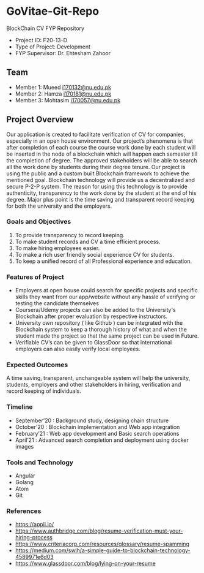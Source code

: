 # GoVitae-Git-Repo
BlockChain CV FYP Repository

- Project ID: F20-13-D
- Type of Project: Development
- FYP Supervisor: Dr. Ehtesham Zahoor

## Team
- Member 1: Mueed i170132@nu.edu.pk
- Member 2: Hamza i170181@nu.edu.pk
- Member 3: Mohtasim i170057@nu.edu.pk

## Project Overview
Our application is created to facilitate verification of CV for companies, especially in an open house environment. Our project’s phenomena is that after completion of each course the course work done by each student will be inserted in the node of a blockchain which will happen each semester till the completion of degree. The approved stakeholders will be able to search all the work done by students during their degree tenure. Our project is using the public and a custom built Blockchain framework to achieve the mentioned goal. Blockchain technology will provide us a decentralized and secure P-2-P system. The reason for using this technology is to provide authenticity, transparency to the work done by the student at the end of his degree. Major plus point is the time saving and transparent record keeping for both the university and the employers.
 
### Goals and Objectives
1.	To provide transparency to record keeping.
2.	To make student records and CV a time efficient process.
3.	To make hiring employees easier.
4.	To make a rich user friendly social experience CV for students.
5.	To keep a unified record of all Professional experience and education. 
 
### Features of Project
- Employers at open house could search for specific projects and
specific skills they want from our app/website without any hassle of
verifying or testing the candidate themselves
- Coursera/Udemy projects can also be added to the University's
Blockchain after proper evaluation by respective instructors.
- University own repository ( like Github ) can be integrated with the
Blockchain system to keep a thorough history of what and when the
student made the project so that the same project can be used in
Future.
- Verifiable CV’s can be given to GlassDoor so that international
employers can also easily verify local employees.

### Expected Outcomes
A time saving, transparent, unchangeable system will help the university, students, employers and other stakeholders in hiring, 
verification and record keeping of individuals.
 
### Timeline
- September’20	: 	Background study, designing chain structure
- October’20	: 	Blockchain implementation and Web app integration
- February’21	: 	Web app development and Basic search operations
- April’21	: 	Advanced search completion and deployment using docker images

### Tools and Technology
-	Angular
-	Golang 
-	Atom		
-	Git
 
### References
- https://appii.io/ 
- https://www.authbridge.com/blog/resume-verification-must-your-hiring-process
- https://www.criteriacorp.com/resources/glossary/resume-spamming
- https://medium.com/swlh/a-simple-guide-to-blockchain-technology-4589971e6d03
- https://www.glassdoor.com/blog/lying-on-your-resume
